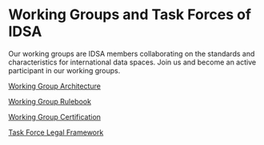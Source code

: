 # Working Groups and Task Forces of IDSA
Our working groups are IDSA members collaborating on the standards and characteristics for international data spaces. 
Join us and become an active participant in our working groups.

[Working Group Architecture](WG-Architecture.md)

[Working Group Rulebook](/WG-Rulebook.md)

[Working Group Certification](/WG-Certification.md)

[Task Force Legal Framework](/TF-Legal-Framework.md)
